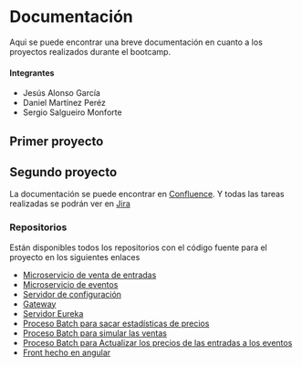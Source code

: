 # Documentación
Aqui se puede encontrar una breve documentación en cuanto a los proyectos realizados durante el bootcamp.
#### Integrantes
- Jesús Alonso García
- Daniel Martínez Peréz
- Sergio Salgueiro Monforte
## Primer proyecto

## Segundo proyecto
La documentación se puede encontrar en [Confluence](https://gsusag00.atlassian.net/wiki/spaces/CA/overview?homepageId=3604703). Y todas las tareas realizadas se podrán ver en [Jira](https://gsusag00.atlassian.net/jira/software/projects/CAP/boards/2/backlog)
### Repositorios
Están disponibles todos los repositorios con el código fuente para el proyecto en los siguientes enlaces
- [Microservicio de venta de entradas](https://github.com/Bootcamp-grupo-4/VentaEntrada)
- [Microservicio de eventos](https://github.com/Bootcamp-grupo-4/frontCapTicket)
- [Servidor de configuración](https://github.com/Bootcamp-grupo-4/ConfigurationServer)
- [Gateway](https://github.com/Bootcamp-grupo-4/Gateway)
- [Servidor Eureka](https://github.com/Bootcamp-grupo-4/EurekaServer)
- [Proceso Batch para sacar estadísticas de precios](https://github.com/Bootcamp-grupo-4/EstadisticaPrecio)
- [Proceso Batch para simular las ventas](https://github.com/Bootcamp-grupo-4/SimulacionVentas)
- [Proceso Batch para Actualizar los precios de las entradas a los eventos](https://github.com/Bootcamp-grupo-4/ActualizarPrecio)
- [Front hecho en angular](https://github.com/Bootcamp-grupo-4/frontCapTicket)
